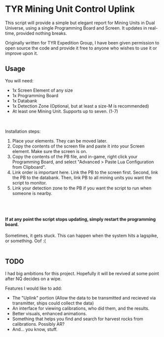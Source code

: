 # TYR Mining Unit Control Uplink

This script will provide a simple but elegant report for Mining Units in Dual Universe, using a single Programming Board and Screen. It updates in real-time, provided nothing breaks. 

Originally written for TYR Expedition Group, I have been given permission to open source the code and provide it free to anyone who wishes to use it or improve upon it.

## Usage

You will need:<br>
<ul>
	<li>1x Screen Element of any size</li>
	<li>1x Programming Board</li>
	<li>1x Databank</li>
	<li>1x Detection Zone (Optional, but at least a size-M is recommended)</li>
	<li>At least one Mining Unit. Supports up to seven. (1-7)</li>
</ul><br>
<br>
Installation steps:
<ol>
	<li>Place your elements. They can be moved later.</li>
	<li>Copy the contents of the screen file and paste it into your Screen element. Make sure the screen is on.</li>
	<li>Copy the contents of the PB file, and in-game, right click your Programming Board, and select "Advanced > Paste Lua Configuration from Clipboard".</li>
	<li>Link order is important here. Link the PB to the screen first. Second, link the PB to the databank. Then, link PB to all mining units you want the script to monitor.</li>
	<li>Link your detection zone to the PB if you want the script to run when someone is nearby.</li>
</ol><br>
<br>

#### If at any point the script stops updating, simply restart the programming board.<br>
Sometimes, it gets stuck. This can happen when the system hits a lagspike, or something. Oof :(
<br><br>

## TODO

I had big ambitions for this project. Hopefully it will be revived at some point after NQ decides on a wipe.

Features I would like to add:
<ul>
	<li>The "Uplink" portion (Allow the data to be transmitted and recieved via transmitter, ships could collect the data)</li>
	<li>An interface for viewing calibrations, who did them, and the results.</li>
	<li>Better visuals, enhanced animations.</li>
	<li>Something that helps you find and search for harvest rocks from calibrations. Possibly AR?</li>
	<li>And... you know, stuff.</li>
</ul>
